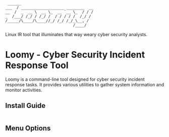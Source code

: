 ```
 ______                                 
___  / ___________________ ________  __
__  /  _  __ \  __ \_  __ `__ \_  / / /
_  /___/ /_/ / /_/ /  / / / / /  /_/ / 
/_____/\____/\____//_/ /_/ /_/_\__, /  
                              /____/   
```
Linux IR tool that illuminates that way weary cyber security analysts. 

# Loomy - Cyber Security Incident Response Tool

Loomy is a command-line tool designed for cyber security incident response tasks. It provides various utilities to gather system information and monitor activities.

## Install Guide
``` git clone https://github.com/benjg1337/Loomy.git && cd Loomy && chmod +x build.sh && ./build.sh
```
## Menu Options

